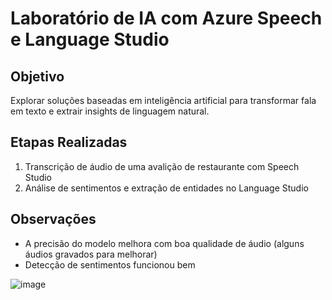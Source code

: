 # Laboratório de IA com Azure Speech e Language Studio

## Objetivo
Explorar soluções baseadas em inteligência artificial para transformar fala em texto e extrair insights de linguagem natural.

## Etapas Realizadas
1. Transcrição de áudio de uma avalição de restaurante com Speech Studio
2. Análise de sentimentos e extração de entidades no Language Studio

## Observações
- A precisão do modelo melhora com boa qualidade de áudio (alguns áudios gravados para melhorar)
- Detecção de sentimentos funcionou bem 


![image]([https://github.com/wcsjus/dio-bootcamp/blob/main/imagens/captura%20de%20tela.jpg?raw=true])
